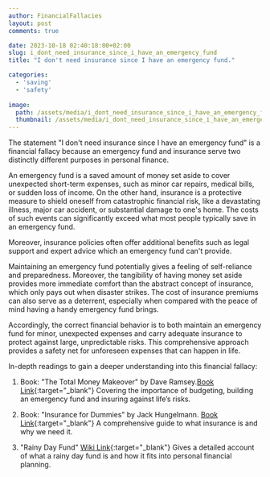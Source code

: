 ```yaml
---
author: FinancialFallacies
layout: post
comments: true

date: 2023-10-18 02:40:18:00+02:00  
slug: i_dont_need_insurance_since_i_have_an_emergency_fund
title: "I don't need insurance since I have an emergency fund."

categories:
  - 'saving'
  - 'safety'
  
image:
  path: /assets/media/i_dont_need_insurance_since_i_have_an_emergency_fund.jpg
  thumbnail: /assets/media/i_dont_need_insurance_since_i_have_an_emergency_fund.jpg
---
```


The statement "I don't need insurance since I have an emergency fund" is a financial fallacy because an emergency fund and insurance serve two distinctly different purposes in personal finance.

An emergency fund is a saved amount of money set aside to cover unexpected short-term expenses, such as minor car repairs, medical bills, or sudden loss of income. On the other hand, insurance is a protective measure to shield oneself from catastrophic financial risk, like a devastating illness, major car accident, or substantial damage to one's home. The costs of such events can significantly exceed what most people typically save in an emergency fund.

Moreover, insurance policies often offer additional benefits such as legal support and expert advice which an emergency fund can't provide.

Maintaining an emergency fund potentially gives a feeling of self-reliance and preparedness. Moreover, the tangibility of having money set aside provides more immediate comfort than the abstract concept of insurance, which only pays out when disaster strikes. The cost of insurance premiums can also serve as a deterrent, especially when compared with the peace of mind having a handy emergency fund brings.

Accordingly, the correct financial behavior is to both maintain an emergency fund for minor, unexpected expenses and carry adequate insurance to protect against large, unpredictable risks. This comprehensive approach provides a safety net for unforeseen expenses that can happen in life.

In-depth readings to gain a deeper understanding into this financial fallacy:

1. Book: "The Total Money Makeover" by Dave Ramsey.[Book Link](https://www.amazon.com/Total-Money-Makeover-Classic-Financial/dp/1595555277/ref=nosim?tag=financialfall-20){:target="_blank"}
Covering the importance of budgeting, building an emergency fund and insuring against life’s risks.

2. Book: "Insurance for Dummies" by Jack Hungelmann. [Book Link](https://www.amazon.com/Insurance-Dummies-Jack-Hungelmann/dp/0764552945/ref=nosim?tag=financialfall-20){:target="_blank"}
A comprehensive guide to what insurance is and why we need it.

3. "Rainy Day Fund" [Wiki Link](https://en.wikipedia.org/wiki/Rainy_day_fund){:target="_blank"}
Gives a detailed account of what a rainy day fund is and how it fits into personal financial planning.
